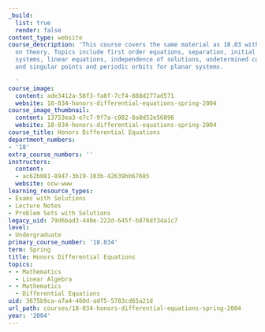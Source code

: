 ```yaml
---
_build:
  list: true
  render: false
content_type: website
course_description: 'This course covers the same material as 18.03 with more emphasis
  on theory. Topics include first order equations, separation, initial value problems,
  systems, linear equations, independence of solutions, undetermined coefficients,
  and singular points and periodic orbits for planar systems.

  '
course_image:
  content: ade3412a-58f3-fa8f-7cf4-888d277ad571
  website: 18-034-honors-differential-equations-spring-2004
course_image_thumbnail:
  content: 13753ea3-e7c7-9f7a-c082-8a8d52e56896
  website: 18-034-honors-differential-equations-spring-2004
course_title: Honors Differential Equations
department_numbers:
- '18'
extra_course_numbers: ''
instructors:
  content:
  - ac62b081-8947-3b19-103b-42639bb67685
  website: ocw-www
learning_resource_types:
- Exams with Solutions
- Lecture Notes
- Problem Sets with Solutions
legacy_uid: 79d6bad3-440e-222d-645f-b876df34a1c7
level:
- Undergraduate
primary_course_number: '18.034'
term: Spring
title: Honors Differential Equations
topics:
- - Mathematics
  - Linear Algebra
- - Mathematics
  - Differential Equations
uid: 3675b9ca-a7a4-460d-adf5-5783cd65a21d
url_path: courses/18-034-honors-differential-equations-spring-2004
year: '2004'
---
```

